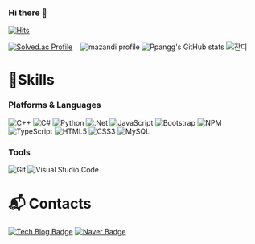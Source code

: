 ### Hi there 👋

<!--
**Ppangg/Ppangg** is a ✨ _special_ ✨ repository because its `README.md` (this file) appears on your GitHub profile.

Here are some ideas to get you started:

- 🔭 I’m currently working on ...
- 🌱 I’m currently learning ...
- 👯 I’m looking to collaborate on ...
- 🤔 I’m looking for help with ...
- 💬 Ask me about ...
- 📫 How to reach me: ...
- 😄 Pronouns: ...
- ⚡ Fun fact: ...
-->


[![Hits](https://hits.seeyoufarm.com/api/count/incr/badge.svg?url=https%3A%2F%2Fgithub.com%2Fgjbae1212%2Fhit-counter&count_bg=%23DF1616&title_bg=%2373AED3&icon=Github-181717.svg&icon_color=%230B0B0B&title=hits&edge_flat=false)](https://github.com/Ppangg)

[![Solved.ac Profile](http://mazassumnida.wtf/api/v2/generate_badge?boj=cnlwlrgodiwl)](https://solved.ac/cnlwlrgodiwl/) &nbsp;&nbsp;
![mazandi profile](http://mazandi.herokuapp.com/api?handle=cnlwlrgodiwl&theme=dark)
![Ppangg's GitHub stats](https://github-readme-stats.vercel.app/api?username=Ppangg&show_icons=true&theme=radical)
![잔디](https://ghchart.rshah.org/0033ff/Ppangg)

# 💪Skills
### Platforms & Languages
![C++](https://img.shields.io/badge/-c++-00599c.svg?&style=for-the-badge&logo=c%2B%2B&logoColor=white)
![C#](https://img.shields.io/badge/-c%23-239128.svg?&style=for-the-badge&logo=Csharp&logoColor=white)
![Python](https://img.shields.io/badge/Python-3776AB.svg?&style=for-the-badge&logo=Python&logoColor=white)
![.Net](https://img.shields.io/badge/.NET-5C2D91?style=for-the-badge&logo=.net&logoColor=white)
![JavaScript](https://img.shields.io/badge/JavaScript-F7DF1E.svg?&style=for-the-badge&logo=JavaScript&logoColor=white)
![Bootstrap](https://img.shields.io/badge/bootstrap-%238511FA.svg?style=for-the-badge&logo=bootstrap&logoColor=white)
![NPM](https://img.shields.io/badge/NPM-%23CB3837.svg?style=for-the-badge&logo=npm&logoColor=white)
![TypeScript](https://img.shields.io/badge/TypeScript-3178C6.svg?&style=for-the-badge&logo=TypeScript&logoColor=white)
![HTML5](https://img.shields.io/badge/HTML5-E34F26.svg?&style=for-the-badge&logo=HTML5&logoColor=white)
![CSS3](https://img.shields.io/badge/CSS3-1572B6.svg?&style=for-the-badge&logo=CSS3&logoColor=white)
![MySQL](https://img.shields.io/badge/MySQL-4479A1.svg?&style=for-the-badge&logo=MySQL&logoColor=white)

### Tools
![Git](https://img.shields.io/badge/Git-F05032.svg?&style=for-the-badge&logo=Git&logoColor=white)
![Visual Studio Code](https://img.shields.io/badge/Visual%20Studio%20Code-007ACC.svg?&style=for-the-badge&logo=Visual%20Studio%20Code&logoColor=white)

# :mailbox_with_mail: Contacts
[![Tech Blog Badge](http://img.shields.io/badge/-Tech%20blog-black?style=flat-square&logo=github&link=https://velog.io/@yskyal17)](https://velog.io/@yskyal17)
[![Naver Badge](https://img.shields.io/badge/Naver-03C75A?style=flat-square&logo=Naver&logoColor=white&link=mailto:panghyun35@naver.com)](mailto:panghyun35@naver.com)
